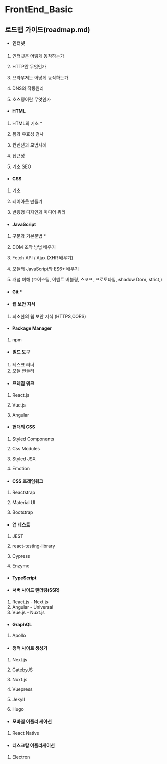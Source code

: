 # FrontEnd_Basic

##  로드맵 가이드(roadmap.md)

- ####  인터넷

1. 인터넷은 어떻게 동작하는가

2. HTTP란 무엇인가
3. 브라우저는 어떻게 동작하는가

4. DNS와 작동원리

5. 호스팅이란 무엇인가


- ####  HTML

1. HTML의 기초 *

2. 폼과 유효성 검사

3. 컨벤션과 모범사례

4. 접근성

5. 기초 SEO


- ####  CSS

1. 기초

2. 레이아웃 만들기

3.  반응형 디자인과 미디어 쿼리


- ####  JavaScript

1. 구문과 기본문법 *

2. DOM 조작 방법 배우기

3. Fetch API / Ajax (XHR 배우기)

4. 모듈러 JavaScript와 ES6+ 배우기

5. 개념 이해 (호이스팅, 이벤트 버블링, 스코프, 프로토타입, shadow Dom, strict,)


- #### Git *

- #### 웹 보안 지식 

1. 최소한의 웹 보안 지식 (HTTPS,CORS)


- #### Package Manager

1. npm


- #### 빌드 도구

1. 테스크 러너
2. 모듈 번들러

- ####  프레임 워크

1. React.js

2. Vue.js

3. Angular


- ####  현대의 CSS

1. Styled Components

2. Css Modules

3. Styled JSX

4. Emotion


- ####  CSS 프레임워크

1. Reactstrap

2. Material UI

3. Bootstrap


- #### 앱 테스트

1. JEST

2. react-testing-library

3. Cypress

4. Enzyme


- #### TypeScript

- #### 서버 사이드 랜더링(SSR)

1. React.js - Next.js
2. Angular - Universal
3. Vue.js - Nuxt.js

- ####  GraphQL

1. Apollo


- ####  정적 사이트 생성기

1. Next.js

2. GatebyJS

3. Nuxt.js

4. Vuepress

5. Jekyll

6. Hugo


- #### 모바일 어플리 케이션

1. React Native

- #### 데스크탑 어플리케이션

1. Electron
